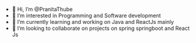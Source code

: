 - 👋 Hi, I’m @PranitaThube
- 👀 I’m interested in Programming and Software development
- 🌱 I’m currently learning and working on Java and ReactJs mainly
- 💞️ I’m looking to collaborate on projects on spring springboot and React Js


<!---
PranitaThube/PranitaThube is a ✨ special ✨ repository because its `README.md` (this file) appears on your GitHub profile.
You can click the Preview link to take a look at your changes.
--->

